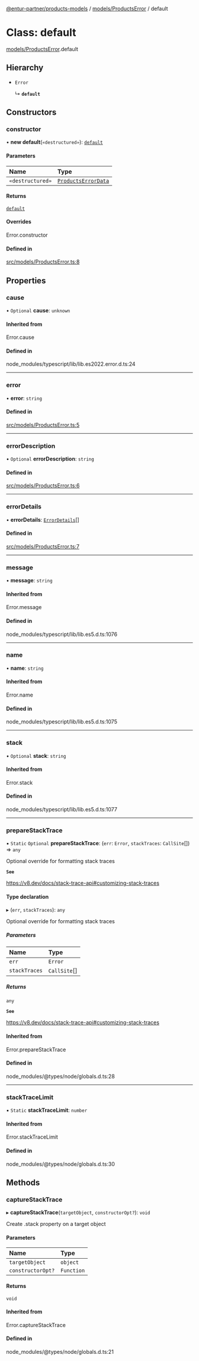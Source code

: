 [@entur-partner/products-models](../README.md) / [models/ProductsError](../modules/models_ProductsError.md) / default

# Class: default

[models/ProductsError](../modules/models_ProductsError.md).default

## Hierarchy

- `Error`

  ↳ **`default`**

## Constructors

### constructor

• **new default**(`«destructured»`): [`default`](models_ProductsError.default.md)

#### Parameters

| Name | Type |
| :------ | :------ |
| `«destructured»` | [`ProductsErrorData`](../interfaces/types_interfaces.ProductsErrorData.md) |

#### Returns

[`default`](models_ProductsError.default.md)

#### Overrides

Error.constructor

#### Defined in

[src/models/ProductsError.ts:8](https://github.com/entur/products-models/blob/main/src/models/ProductsError.ts#L8)

## Properties

### cause

• `Optional` **cause**: `unknown`

#### Inherited from

Error.cause

#### Defined in

node_modules/typescript/lib/lib.es2022.error.d.ts:24

___

### error

• **error**: `string`

#### Defined in

[src/models/ProductsError.ts:5](https://github.com/entur/products-models/blob/main/src/models/ProductsError.ts#L5)

___

### errorDescription

• `Optional` **errorDescription**: `string`

#### Defined in

[src/models/ProductsError.ts:6](https://github.com/entur/products-models/blob/main/src/models/ProductsError.ts#L6)

___

### errorDetails

• **errorDetails**: [`ErrorDetails`](../modules/types_types.md#errordetails)[]

#### Defined in

[src/models/ProductsError.ts:7](https://github.com/entur/products-models/blob/main/src/models/ProductsError.ts#L7)

___

### message

• **message**: `string`

#### Inherited from

Error.message

#### Defined in

node_modules/typescript/lib/lib.es5.d.ts:1076

___

### name

• **name**: `string`

#### Inherited from

Error.name

#### Defined in

node_modules/typescript/lib/lib.es5.d.ts:1075

___

### stack

• `Optional` **stack**: `string`

#### Inherited from

Error.stack

#### Defined in

node_modules/typescript/lib/lib.es5.d.ts:1077

___

### prepareStackTrace

▪ `Static` `Optional` **prepareStackTrace**: (`err`: `Error`, `stackTraces`: `CallSite`[]) => `any`

Optional override for formatting stack traces

**`See`**

https://v8.dev/docs/stack-trace-api#customizing-stack-traces

#### Type declaration

▸ (`err`, `stackTraces`): `any`

Optional override for formatting stack traces

##### Parameters

| Name | Type |
| :------ | :------ |
| `err` | `Error` |
| `stackTraces` | `CallSite`[] |

##### Returns

`any`

**`See`**

https://v8.dev/docs/stack-trace-api#customizing-stack-traces

#### Inherited from

Error.prepareStackTrace

#### Defined in

node_modules/@types/node/globals.d.ts:28

___

### stackTraceLimit

▪ `Static` **stackTraceLimit**: `number`

#### Inherited from

Error.stackTraceLimit

#### Defined in

node_modules/@types/node/globals.d.ts:30

## Methods

### captureStackTrace

▸ **captureStackTrace**(`targetObject`, `constructorOpt?`): `void`

Create .stack property on a target object

#### Parameters

| Name | Type |
| :------ | :------ |
| `targetObject` | `object` |
| `constructorOpt?` | `Function` |

#### Returns

`void`

#### Inherited from

Error.captureStackTrace

#### Defined in

node_modules/@types/node/globals.d.ts:21
